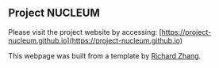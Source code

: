 ## <b>Project NUCLEUM</b>

Please visit the project website by accessing: [https://project-nucleum.github.io](https://project-nucleum.github.io)

This webpage was built from a template by [Richard Zhang](https://richzhang.github.io/webpage-template).
